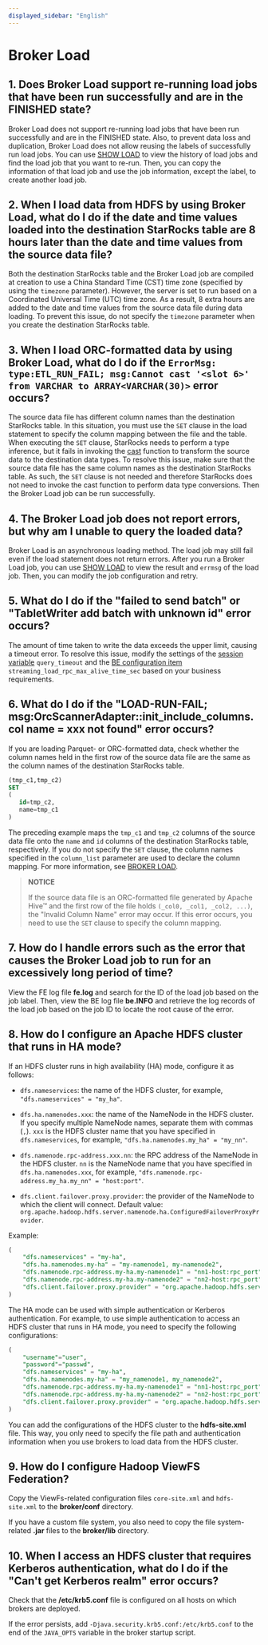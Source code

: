 ```yaml
---
displayed_sidebar: "English"
---
```


# Broker Load

## 1. Does Broker Load support re-running load jobs that have been run successfully and are in the FINISHED state?

Broker Load does not support re-running load jobs that have been run successfully and are in the FINISHED state. Also, to prevent data loss and duplication, Broker Load does not allow reusing the labels of successfully run load jobs. You can use [SHOW LOAD](../../sql-reference/sql-statements/data-manipulation/SHOW_LOAD.md) to view the history of load jobs and find the load job that you want to re-run. Then, you can copy the information of that load job and use the job information, except the label, to create another load job.

## 2. When I load data from HDFS by using Broker Load, what do I do if the date and time values loaded into the destination StarRocks table are 8 hours later than the date and time values from the source data file?

Both the destination StarRocks table and the Broker Load job are compiled at creation to use a China Standard Time (CST) time zone (specified by using the `timezone` parameter). However, the server is set to run based on a Coordinated Universal Time (UTC) time zone. As a result, 8 extra hours are added to the date and time values from the source data file during data loading. To prevent this issue, do not specify the `timezone` parameter when you create the destination StarRocks table.

## 3. When I load ORC-formatted data by using Broker Load, what do I do if the `ErrorMsg: type:ETL_RUN_FAIL; msg:Cannot cast '<slot 6>' from VARCHAR to ARRAY<VARCHAR(30)>` error occurs?

The source data file has different column names than the destination StarRocks table. In this situation, you must use the `SET` clause in the load statement to specify the column mapping between the file and the table. When executing the `SET` clause, StarRocks needs to perform a type inference, but it fails in invoking the [cast](../../sql-reference/sql-functions/cast.md) function to transform the source data to the destination data types. To resolve this issue, make sure that the source data file has the same column names as the destination StarRocks table. As such, the `SET` clause is not needed and therefore StarRocks does not need to invoke the cast function to perform data type conversions. Then the Broker Load job can be run successfully.

## 4. The Broker Load job does not report errors, but why am I unable to query the loaded data?

Broker Load is an asynchronous loading method. The load job may still fail even if the load statement does not return errors. After you run a Broker Load job, you can use [SHOW LOAD](../../sql-reference/sql-statements/data-manipulation/SHOW_LOAD.md) to view the result and `errmsg` of the load job. Then, you can modify the job configuration and retry.

## 5. What do I do if the "failed to send batch" or "TabletWriter add batch with unknown id" error occurs?

The amount of time taken to write the data exceeds the upper limit, causing a timeout error. To resolve this issue, modify the settings of the [session variable](../../reference/System_variable.md) `query_timeout` and the [BE configuration item](../../administration/management/management.mdx#configure-be-static-parameters) `streaming_load_rpc_max_alive_time_sec` based on your business requirements.

## 6. What do I do if the "LOAD-RUN-FAIL; msg:OrcScannerAdapter::init_include_columns. col name = xxx not found" error occurs?

If you are loading Parquet- or ORC-formatted data, check whether the column names held in the first row of the source data file are the same as the column names of the destination StarRocks table.

```SQL
(tmp_c1,tmp_c2)
SET
(
   id=tmp_c2,
   name=tmp_c1
)
```

The preceding example maps the `tmp_c1` and `tmp_c2` columns of the source data file onto the `name` and `id`  columns of the destination StarRocks table, respectively. If you do not specify the `SET` clause, the column names specified in the `column_list` parameter are used to declare the column mapping. For more information, see [BROKER LOAD](../../sql-reference/sql-statements/data-manipulation/BROKER_LOAD.md).

> **NOTICE**
>
> If the source data file is an ORC-formatted file generated by Apache Hive™ and the first row of the file holds `(_col0, _col1, _col2, ...)`, the "Invalid Column Name" error may occur. If this error occurs, you need to use the `SET` clause to specify the column mapping.

## 7. How do I handle errors such as the error that causes the Broker Load job to run for an excessively long period of time?

View the FE log file **fe.log** and search for the ID of the load job based on the job label. Then, view the BE log file **be.INFO** and retrieve the log records of the load job based on the job ID to locate the root cause of the error.

## 8. How do I configure an Apache HDFS cluster that runs in HA mode?

If an HDFS cluster runs in high availability (HA) mode, configure it as follows:

- `dfs.nameservices`: the name of the HDFS cluster, for example, `"dfs.nameservices" = "my_ha"`.

- `dfs.ha.namenodes.xxx`: the name of the NameNode in the HDFS cluster. If you specify multiple NameNode names, separate them with commas (`,`). `xxx` is the HDFS cluster name that you have specified in `dfs.nameservices`, for example, `"dfs.ha.namenodes.my_ha" = "my_nn"`.

- `dfs.namenode.rpc-address.xxx.nn`: the RPC address of the NameNode in the HDFS cluster. `nn` is the NameNode name that you have specified in `dfs.ha.namenodes.xxx`, for example, `"dfs.namenode.rpc-address.my_ha.my_nn" = "host:port"`.

- `dfs.client.failover.proxy.provider`: the provider of the NameNode to which the client will connect. Default value: `org.apache.hadoop.hdfs.server.namenode.ha.ConfiguredFailoverProxyProvider`.

Example:

```SQL
(
    "dfs.nameservices" = "my-ha",
    "dfs.ha.namenodes.my-ha" = "my-namenode1, my-namenode2",
    "dfs.namenode.rpc-address.my-ha.my-namenode1" = "nn1-host:rpc_port",
    "dfs.namenode.rpc-address.my-ha.my-namenode2" = "nn2-host:rpc_port",
    "dfs.client.failover.proxy.provider" = "org.apache.hadoop.hdfs.server.namenode.ha.ConfiguredFailoverProxyProvider"
)
```

The HA mode can be used with simple authentication or Kerberos authentication. For example, to use simple authentication to access an HDFS cluster that runs in HA mode, you need to specify the following configurations:

```SQL
(
    "username"="user",
    "password"="passwd",
    "dfs.nameservices" = "my-ha",
    "dfs.ha.namenodes.my-ha" = "my_namenode1, my_namenode2",
    "dfs.namenode.rpc-address.my-ha.my-namenode1" = "nn1-host:rpc_port",
    "dfs.namenode.rpc-address.my-ha.my-namenode2" = "nn2-host:rpc_port",
    "dfs.client.failover.proxy.provider" = "org.apache.hadoop.hdfs.server.namenode.ha.ConfiguredFailoverProxyProvider"
)
```

You can add the configurations of the HDFS cluster to the **hdfs-site.xml** file. This way, you only need to specify the file path and authentication information when you use brokers to load data from the HDFS cluster.

## 9. How do I configure Hadoop ViewFS Federation?

Copy the ViewFs-related configuration files `core-site.xml` and `hdfs-site.xml` to the **broker/conf** directory.

If you have a custom file system, you also need to copy the file system-related **.jar** files to the **broker/lib** directory.

## 10. When I access an HDFS cluster that requires Kerberos authentication, what do I do if the "Can't get Kerberos realm" error occurs?

Check that the **/etc/krb5.conf** file is configured on all hosts on which brokers are deployed.

If the error persists, add `-Djava.security.krb5.conf:/etc/krb5.conf` to the end of the `JAVA_OPTS` variable in the broker startup script.
